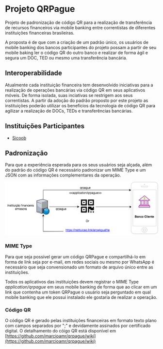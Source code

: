 # Projeto QRPague

Projeto de padronização de código QR para a realização de transferência de recursos financeiros via mobile banking entre correntistas de diferentes instituições financeiras brasileiras.

A proposta é de que com a criação de um padrão único, os usuários de mobile banking dos bancos participantes do projeto possam a partir de seu mobile baking ler o código QR do outro banco e realizar de forma ágil e segura um DOC, TED ou mesmo uma transferência bancária.

## Interoperabilidade

Atualmente cada instituição financeira tem desenvolvido iniciativas para a realização de operações bancárias via código QR em seus aplicativos móveis. De forma isolada, suas inciativas se restrigem aos seus correntistas. A partir da adoção do padrão proposto por este projeto as instituições poderão utilizar os benefícios da tecnologia de código QR para agilizar a realização de DOCs, TEDs e transferências bancárias.

## Instituições Participantes

* [Sicoob](http://www.sicoob.com.br)

## Padronização

Para que a experiência esperada para os seus usuários seja alçada, além do padrão do código QR é necessário padronizar um MIME Type e um JSON com as informações complementares da operação.

<p align="center">
  <img src="https://github.com/marcioamr/qrpague/blob/master/imagens/QRPague.png?raw=true">
</p>

### MIME Type

Para que seja possível gerar um código QRPague e compartilhá-lo em forma de link seja por e-mail, em redes sociais ou mesmo por WhatsApp é necessário que seja convensionado um formato de arquivo único entre as instituições.

Todos os aplicativos das instituições devem registrar o MIME Type *application/qrpague* em seus mobile banking de forma que ao clicar em um link que contenha um token QRPague o usuário seja perguntado em qual mobile banking que ele possui instalado ele gostaria de realizar a operação.

### Código QR

O código QR é gerado pelas instituições financeiras em formato texto plano com campos separados por ";" e devidamente assinados por certificado digital. O detalhamento do cóigo QR está disponível em [https://github.com/marcioamr/qrpague/wiki](https://github.com/marcioamr/qrpague/wiki)

